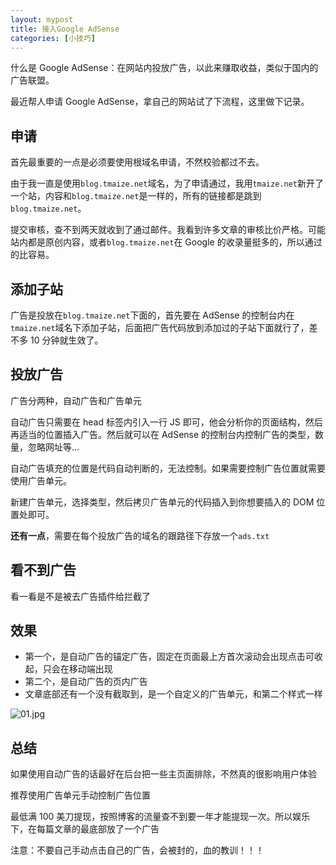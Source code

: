 ```yaml
---
layout: mypost
title: 接入Google AdSense
categories: [小技巧]
---
```


什么是 Google AdSense：在网站内投放广告，以此来赚取收益，类似于国内的广告联盟。

最近帮人申请 Google AdSense，拿自己的网站试了下流程，这里做下记录。

## 申请

首先最重要的一点是必须要使用根域名申请，不然校验都过不去。

由于我一直是使用`blog.tmaize.net`域名，为了申请通过，我用`tmaize.net`新开了一个站，内容和`blog.tmaize.net`是一样的，所有的链接都是跳到`blog.tmaize.net`。

提交审核，查不到两天就收到了通过邮件。我看到许多文章的审核比价严格。可能站内都是原创内容，或者`blog.tmaize.net`在 Google 的收录量挺多的，所以通过的比容易。

## 添加子站

广告是投放在`blog.tmaize.net`下面的，首先要在 AdSense 的控制台内在`tmaize.net`域名下添加子站，后面把广告代码放到添加过的子站下面就行了，差不多 10 分钟就生效了。

## 投放广告

广告分两种，自动广告和广告单元

自动广告只需要在 head 标签内引入一行 JS 即可，他会分析你的页面结构，然后再适当的位置插入广告。然后就可以在 AdSense 的控制台内控制广告的类型，数量，忽略网址等...

自动广告填充的位置是代码自动判断的，无法控制。如果需要控制广告位置就需要使用广告单元。

新建广告单元，选择类型，然后拷贝广告单元的代码插入到你想要插入的 DOM 位置处即可。

**还有一点**，需要在每个投放广告的域名的跟路径下存放一个`ads.txt`

## 看不到广告

看一看是不是被去广告插件给拦截了

## 效果

- 第一个，是自动广告的锚定广告，固定在页面最上方首次滚动会出现点击可收起，只会在移动端出现
- 第二个，是自动广告的页内广告
- 文章底部还有一个没有截取到，是一个自定义的广告单元，和第二个样式一样

![01.jpg](01.jpg)

## 总结

如果使用自动广告的话最好在后台把一些主页面排除，不然真的很影响用户体验


推荐使用广告单元手动控制广告位置

最低满 100 美刀提现，按照博客的流量查不到要一年才能提现一次。所以娱乐下，在每篇文章的最底部放了一个广告

注意：不要自己手动点击自己的广告，会被封的，血的教训！！！
